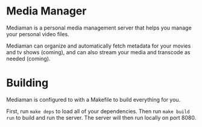 # Media Manager

Mediaman is a personal media management server that helps you manage your personal video files.

Mediaman can organize and automatically fetch metadata for your movies and tv shows (coming), and can also stream your media and transcode as needed (coming).

# Building

Mediaman is configured to with a Makefile to build everything for you.

First, run `make deps` to load all of your dependencies.  Then run `make build run` to build and run the server.  The server will then run locally on port 8080.